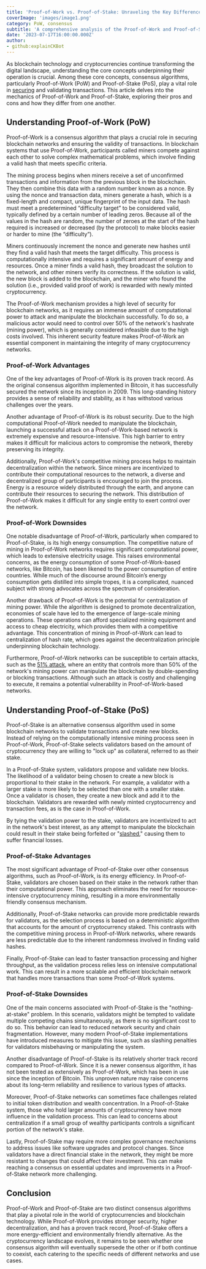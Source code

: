 ```yaml
---
title: 'Proof-of-Work vs. Proof-of-Stake: Unraveling the Key Differences '
coverImage: 'images/image1.png'
category: PoW, consensus
subtitle: 'A comprehensive analysis of the Proof-of-Work and Proof-of-Stake cryptocurrency consensus mechanisms, highlighting their advantages, drawbacks, and distinct features.'
date: '2023-07-17T16:00:00.000Z'
author: 
- github:explainCKBot
---
```


As blockchain technology and cryptocurrencies continue transforming the digital landscape, understanding the core concepts underpinning their operation is crucial. Among these core concepts, consensus algorithms, particularly Proof-of-Work (PoW) and Proof-of-Stake (PoS), play a vital role in [securing](https://www.nervos.org/knowledge-base/sybil_attacks_consensus_mechanisms_(explainCKBot)) and validating transactions. This article delves into the mechanics of Proof-of-Work and Proof-of-Stake, exploring their pros and cons and how they differ from one another.


## Understanding Proof-of-Work (PoW)

Proof-of-Work is a consensus algorithm that plays a crucial role in securing blockchain networks and ensuring the validity of transactions. In blockchain systems that use Proof-of-Work, participants called miners compete against each other to solve complex mathematical problems, which involve finding a valid hash that meets specific criteria.

The mining process begins when miners receive a set of unconfirmed transactions and information from the previous block in the blockchain. They then combine this data with a random number known as a nonce. By using the nonce and transaction data, miners generate a hash, which is a fixed-length and compact, unique fingerprint of the input data. The hash must meet a predetermined “difficulty target” to be considered valid, typically defined by a certain number of leading zeros. Because all of the values in the hash are random, the number of zeroes at the start of the hash required is increased or decreased (by the protocol) to make blocks easier or harder to mine (the “difficulty”). 

Miners continuously increment the nonce and generate new hashes until they find a valid hash that meets the target difficulty. This process is computationally intensive and requires a significant amount of energy and resources. Once a miner finds a valid hash, they broadcast the solution to the network, and other miners verify its correctness. If the solution is valid, the new block is added to the blockchain, and the miner who found the solution (i.e., provided valid proof of work) is rewarded with newly minted cryptocurrency.

The Proof-of-Work mechanism provides a high level of security for blockchain networks, as it requires an immense amount of computational power to attack and manipulate the blockchain successfully. To do so, a malicious actor would need to control over 50% of the network's hashrate (mining power), which is generally considered infeasible due to the high costs involved. This inherent security feature makes Proof-of-Work an essential component in maintaining the integrity of many cryptocurrency networks.


### Proof-of-Work Advantages

One of the key advantages of Proof-of-Work is its proven track record. As the original consensus algorithm implemented in Bitcoin, it has successfully secured the network since its inception in 2009. This long-standing history provides a sense of reliability and stability, as it has withstood various challenges over the years.

Another advantage of Proof-of-Work is its robust security. Due to the high computational Proof-of-Work needed to manipulate the blockchain, launching a successful attack on a Proof-of-Work-based network is extremely expensive and resource-intensive. This high barrier to entry makes it difficult for malicious actors to compromise the network, thereby preserving its integrity.

Additionally, Proof-of-Work's competitive mining process helps to maintain decentralization within the network. Since miners are incentivized to contribute their computational resources to the network, a diverse and decentralized group of participants is encouraged to join the process. Energy is a resource widely distributed through the earth, and anyone can contribute their resources to securing the network. This distribution of Proof-of-Work makes it difficult for any single entity to exert control over the network.


### Proof-of-Work Downsides

One notable disadvantage of Proof-of-Work, particularly when compared to Proof-of-Stake, is its high energy consumption. The competitive nature of mining in Proof-of-Work networks requires significant computational power, which leads to extensive electricity usage. This raises environmental concerns, as the energy consumption of some Proof-of-Work-based networks, like Bitcoin, has been likened to the power consumption of entire countries. While much of the discourse around Bitcoin’s energy consumption gets distilled into simple tropes, it is a complicated, nuanced subject with strong advocates across the spectrum of consideration.

Another drawback of Proof-of-Work is the potential for centralization of mining power. While the algorithm is designed to promote decentralization, economies of scale have led to the emergence of large-scale mining operations. These operations can afford specialized mining equipment and access to cheap electricity, which provides them with a competitive advantage. This concentration of mining in Proof-of-Work can lead to centralization of hash rate, which goes against the decentralization principle underpinning blockchain technology.

Furthermore, Proof-of-Work networks can be susceptible to certain attacks, such as the [51% attack](https://www.nervos.org/knowledge-base/what_is_51_attack), where an entity that controls more than 50% of the network's mining power can manipulate the blockchain by double-spending or blocking transactions. Although such an attack is costly and challenging to execute, it remains a potential vulnerability in Proof-of-Work-based networks.


## Understanding Proof-of-Stake (PoS)

Proof-of-Stake is an alternative consensus algorithm used in some blockchain networks to validate transactions and create new blocks. Instead of relying on the computationally intensive mining process seen in Proof-of-Work, Proof-of-Stake selects validators based on the amount of cryptocurrency they are willing to "lock up" as collateral, referred to as their stake.

In a Proof-of-Stake system, validators propose and validate new blocks. The likelihood of a validator being chosen to create a new block is proportional to their stake in the network. For example, a validator with a larger stake is more likely to be selected than one with a smaller stake. Once a validator is chosen, they create a new block and add it to the blockchain. Validators are rewarded with newly minted cryptocurrency and transaction fees, as is the case in Proof-of-Work. 

By tying the validation power to the stake, validators are incentivized to act in the network's best interest, as any attempt to manipulate the blockchain could result in their stake being forfeited or "[slashed](https://www.nervos.org/knowledge-base/slashing_in_PoS_%28explainCKBot%29)," causing them to suffer financial losses.


### Proof-of-Stake Advantages

The most significant advantage of Proof-of-Stake over other consensus algorithms, such as Proof-of-Work, is its energy efficiency. In Proof-of-Stake, validators are chosen based on their stake in the network rather than their computational power. This approach eliminates the need for resource-intensive cryptocurrency mining, resulting in a more environmentally friendly consensus mechanism.

Additionally, Proof-of-Stake networks can provide more predictable rewards for validators, as the selection process is based on a deterministic algorithm that accounts for the amount of cryptocurrency staked. This contrasts with the competitive mining process in Proof-of-Work networks, where rewards are less predictable due to the inherent randomness involved in finding valid hashes.

Finally, Proof-of-Stake can lead to faster transaction processing and higher throughput, as the validation process relies less on intensive computational work. This can result in a more scalable and efficient blockchain network that handles more transactions than some Proof-of-Work systems.


### Proof-of-Stake Downsides

One of the main concerns associated with Proof-of-Stake is the "nothing-at-stake" problem. In this scenario, validators might be tempted to validate multiple competing chains simultaneously, as there is no significant cost to do so. This behavior can lead to reduced network security and chain fragmentation. However, many modern Proof-of-Stake implementations have introduced measures to mitigate this issue, such as slashing penalties for validators misbehaving or manipulating the system.

Another disadvantage of Proof-of-Stake is its relatively shorter track record compared to Proof-of-Work. Since it is a newer consensus algorithm, it has not been tested as extensively as Proof-of-Work, which has been in use since the inception of Bitcoin. This unproven nature may raise concerns about its long-term reliability and resilience to various types of attacks.

Moreover, Proof-of-Stake networks can sometimes face challenges related to initial token distribution and wealth concentration. In a Proof-of-Stake system, those who hold larger amounts of cryptocurrency have more influence in the validation process. This can lead to concerns about centralization if a small group of wealthy participants controls a significant portion of the network's stake.

Lastly, Proof-of-Stake may require more complex governance mechanisms to address issues like software upgrades and protocol changes. Since validators have a direct financial stake in the network, they might be more resistant to changes that could affect their investment. This can make reaching a consensus on essential updates and improvements in a Proof-of-Stake network more challenging.


## Conclusion

Proof-of-Work and Proof-of-Stake are two distinct consensus algorithms that play a pivotal role in the world of cryptocurrencies and blockchain technology. While Proof-of-Work provides stronger security, higher decentralization, and has a proven track record, Proof-of-Stake offers a more energy-efficient and environmentally friendly alternative. As the cryptocurrency landscape evolves, it remains to be seen whether one consensus algorithm will eventually supersede the other or if both continue to coexist, each catering to the specific needs of different networks and use cases.
